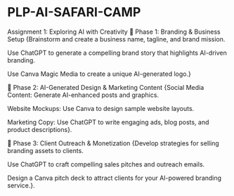# PLP-AI-SAFARI-CAMP
Assignment 1: Exploring AI with Creativity
🔹 Phase 1: Branding & Business Setup {Brainstorm and create a business name, tagline, and brand mission.

Use ChatGPT to generate a compelling brand story that highlights AI-driven branding.

Use Canva Magic Media to create a unique AI-generated logo.}

🔹 Phase 2: AI-Generated Design & Marketing Content {Social Media Content: Generate AI-enhanced posts and graphics.

Website Mockups: Use Canva to design sample website layouts.

  Marketing Copy: Use ChatGPT to write engaging ads, blog posts, and product descriptions}.

  🔹 Phase 3: Client Outreach & Monetization {Develop strategies for selling branding assets to clients.

Use ChatGPT to craft compelling sales pitches and outreach emails.

Design a Canva pitch deck to attract clients for your AI-powered branding service.}.
